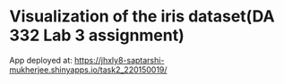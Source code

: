 # Visualization of the iris dataset(DA 332 Lab 3 assignment)

App deployed at: https://jhxly8-saptarshi-mukherjee.shinyapps.io/task2_220150019/

